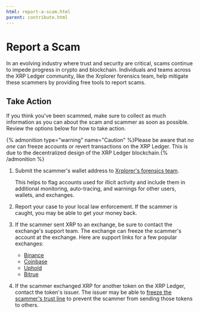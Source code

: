 ```yaml
---
html: report-a-scam.html
parent: contribute.html
---
```

# Report a Scam

In an evolving industry where trust and security are critical, scams continue to impede progress in crypto and blockchain. Individuals and teams across the XRP Ledger community, like the Xrplorer forensics team, help mitigate these scammers by providing free tools to report scams.

## Take Action
If you think you've been scammed, make sure to collect as much information as you can about the scam and scammer as soon as possible. Review the options below for how to take action.

{% admonition type="warning" name="Caution" %}Please be aware that _no one_ can freeze accounts or revert transactions on the XRP Ledger. This is due to the decentralized design of the XRP Ledger blockchain.{% /admonition %}

1. Submit the scammer's wallet address to [Xrplorer's forensics team](https://xrplorer.com/forensics/submit).

     This helps to flag accounts used for illicit activity and include them in additional monitoring, auto-tracing, and warnings for other users, wallets, and exchanges.

2. Report your case to your local law enforcement. If the scammer is caught, you may be able to get your money back.

3. If the scammer sent XRP to an exchange, be sure to contact the exchange's support team. The exchange can freeze the scammer's account at the exchange. Here are support links for a few popular exchanges:

    - [Binance](https://www.binance.com/en/support)
    - [Coinbase](https://help.coinbase.com/)
    - [Uphold](https://support.uphold.com/hc/en-us/requests/new)
    - [Bitrue](https://www.bitrue.com/exchange-web/footer/contactus.html)

4. If the scammer exchanged XRP for another token on the XRP Ledger, contact the token's issuer. The issuer may be able to [freeze the scammer's trust line](../docs/tutorials/how-tos/use-tokens/freeze-a-trust-line.md) to prevent the scammer from sending those tokens to others.

